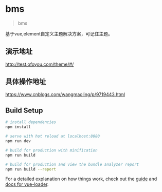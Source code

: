 # bms

> bms

基于vue,element自定义主题解决方案，可记住主题。
## 演示地址 
http://test.ofoyou.com/theme/#/

## 具体操作地址
https://www.cnblogs.com/wangmaoling/p/9719443.html

## Build Setup

``` bash
# install dependencies
npm install

# serve with hot reload at localhost:8080
npm run dev

# build for production with minification
npm run build

# build for production and view the bundle analyzer report
npm run build --report
```

For a detailed explanation on how things work, check out the [guide](http://vuejs-templates.github.io/webpack/) and [docs for vue-loader](http://vuejs.github.io/vue-loader).
